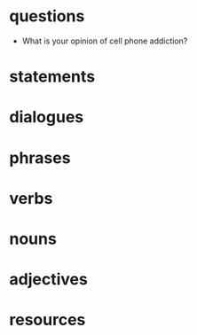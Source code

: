 # questions
- What is your opinion of cell phone addiction?
# statements

# dialogues

# phrases

# verbs

# nouns

# adjectives

# resources

